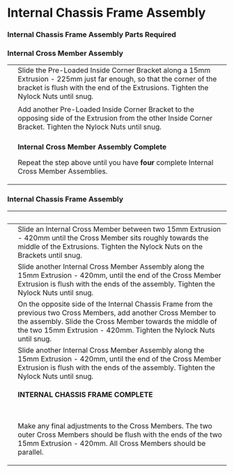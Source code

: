 # Internal Chassis Frame Assembly

### Internal Chassis Frame Assembly Parts Required <a href="#internal-chassis-frame-assembly-parts-required" id="internal-chassis-frame-assembly-parts-required"></a>

### Internal Cross Member Assembly <a href="#internal-cross-member-assembly" id="internal-cross-member-assembly"></a>

|                                                                                                                                                                                                                                                                                                                    |                                                                                                                                                                                                           |
| ------------------------------------------------------------------------------------------------------------------------------------------------------------------------------------------------------------------------------------------------------------------------------------------------------------------ | --------------------------------------------------------------------------------------------------------------------------------------------------------------------------------------------------------- |
| <p>​</p><p><img src="https://2589213514-files.gitbook.io/~/files/v0/b/gitbook-legacy-files/o/assets%2F-M5yw0n8IneF5-9ybLjT%2F-MCOPb13qXteHUKu4GYd%2F-MCOYYgRkRlP1TOIvLFf%2FACD_ICM%20-%20Add%20Inside%20Corner%201.svg?alt=media&#x26;token=196be36a-0d49-43ef-849d-f75bd966434f" alt="" data-size="original"></p> | Slide the Pre-Loaded Inside Corner Bracket along a 15mm Extrusion - 225mm just far enough, so that the corner of the bracket is flush with the end of the Extrusions. Tighten the Nylock Nuts until snug. |
| <p>​</p><p><img src="https://2589213514-files.gitbook.io/~/files/v0/b/gitbook-legacy-files/o/assets%2F-M5yw0n8IneF5-9ybLjT%2F-MCOPb13qXteHUKu4GYd%2F-MCOaWrf12fAp-ZLrm3K%2FACD_ICM%20-%20Add%20Inside%20Corner%202.svg?alt=media&#x26;token=5d6b2798-65f1-4eb1-b731-766835dffa06" alt="" data-size="original"></p> | Add another Pre-Loaded Inside Corner Bracket to the opposing side of the Extrusion from the other Inside Corner Bracket. Tighten the Nylock Nuts until snug.                                              |
| <p>​</p><p><img src="https://2589213514-files.gitbook.io/~/files/v0/b/gitbook-legacy-files/o/assets%2F-M5yw0n8IneF5-9ybLjT%2F-MCOPb13qXteHUKu4GYd%2F-MCObZCjaaF_w2oEVooJ%2FACD_Inside%20Cross%20Member%20Complete.svg?alt=media&#x26;token=ec11db64-ee39-493c-815d-6e6630cba27b" alt="" data-size="original"></p>  | <p><strong>Internal Cross Member Assembly Complete</strong></p><p>Repeat the step above until you have <strong>four</strong> complete Internal Cross Member Assemblies.</p>                               |

### Internal Chassis Frame Assembly <a href="#internal-chassis-frame-assembly" id="internal-chassis-frame-assembly"></a>

| ​                                                                                                                                                                                                                                                                                                          | ​                                                                                                                                                                                                                                                         |
| ---------------------------------------------------------------------------------------------------------------------------------------------------------------------------------------------------------------------------------------------------------------------------------------------------------- | --------------------------------------------------------------------------------------------------------------------------------------------------------------------------------------------------------------------------------------------------------- |
| <p>​</p><p><img src="https://2589213514-files.gitbook.io/~/files/v0/b/gitbook-legacy-files/o/assets%2F-M5yw0n8IneF5-9ybLjT%2F-MCOPb13qXteHUKu4GYd%2F-MCOeT5M-P_H2i-kaluw%2FACD_IFA%20-%201st%20Bar.svg?alt=media&#x26;token=bd1e94a7-72bc-43d2-b3b5-93c4ce866025" alt="" data-size="original"></p>         | Slide an Internal Cross Member between two 15mm Extrusion - 420mm until the Cross Member sits roughly towards the middle of the Extrusions. Tighten the Nylock Nuts on the Brackets until snug.                                                           |
| <p>​</p><p><img src="https://2589213514-files.gitbook.io/~/files/v0/b/gitbook-legacy-files/o/assets%2F-M5yw0n8IneF5-9ybLjT%2F-MCOPb13qXteHUKu4GYd%2F-MCOfJMRsEJChuv9B5Im%2FACD_IFA%20-%202nd%20Bar.svg?alt=media&#x26;token=7db9c47a-fa6d-4aa0-996e-44ce4a46d916" alt="" data-size="original"></p>         | Slide another Internal Cross Member Assembly along the 15mm Extrusion - 420mm, until the end of the Cross Member Extrusion is flush with the ends of the assembly. Tighten the Nylock Nuts until snug.                                                    |
| <p>​</p><p><img src="https://2589213514-files.gitbook.io/~/files/v0/b/gitbook-legacy-files/o/assets%2F-M5yw0n8IneF5-9ybLjT%2F-MCJO2HP8-0d6P3fQ3Wa%2F-MCNjc8ETXDNJqSH6GJK%2FACD_IFA%20-%203rd%20Bar.svg?alt=media&#x26;token=b138ca7a-395f-457f-980c-abf8834b5155" alt="" data-size="original"></p>         | On the opposite side of the Internal Chassis Frame from the previous two Cross Members, add another Cross Member to the assembly. Slide the Cross Member towards the middle of the two 15mm Extrusion - 420mm. Tighten the Nylock Nuts until snug.        |
| <p>​</p><p><img src="https://2589213514-files.gitbook.io/~/files/v0/b/gitbook-legacy-files/o/assets%2F-M5yw0n8IneF5-9ybLjT%2F-MCOPb13qXteHUKu4GYd%2F-MCOfjUk4_F82BtKFGOg%2FACD_IFA%20-%204th%20Bar.svg?alt=media&#x26;token=cc5ee759-3c95-47cb-8fd4-da780670d34a" alt="" data-size="original"></p>         | Slide another Internal Cross Member Assembly along the 15mm Extrusion - 420mm, until the end of the Cross Member Extrusion is flush with the ends of the assembly. Tighten the Nylock Nuts until snug.                                                    |
| <p>​</p><p><img src="https://2589213514-files.gitbook.io/~/files/v0/b/gitbook-legacy-files/o/assets%2F-M5yw0n8IneF5-9ybLjT%2F-MCOPb13qXteHUKu4GYd%2F-MCOg9CCzy8VM3iHAp2e%2FACD_Internal%20Frame%20Complete.svg?alt=media&#x26;token=d4bfb3f1-7a06-465b-a10a-be63702a87c4" alt="" data-size="original"></p> | <p><strong>INTERNAL CHASSIS FRAME COMPLETE</strong></p><p>​</p><p>Make any final adjustments to the Cross Members. The two outer Cross Members should be flush with the ends of the two 15mm Extrusion - 420mm. All Cross Members should be parallel.</p> |
